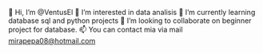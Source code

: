 👋 Hi, I’m @VentusEl
👀 I’m interested in data analisis
🌱 I’m currently learning database sql and python projects
💞️ I’m looking to collaborate on beginner project for database.
📫 You can contact mia via mail mirapepa08@hotmail.com

<!---
VentusEl/VentusEl is a ✨ special ✨ repository because its `README.md` (this file) appears on your GitHub profile.
You can click the Preview link to take a look at your changes.
--->
